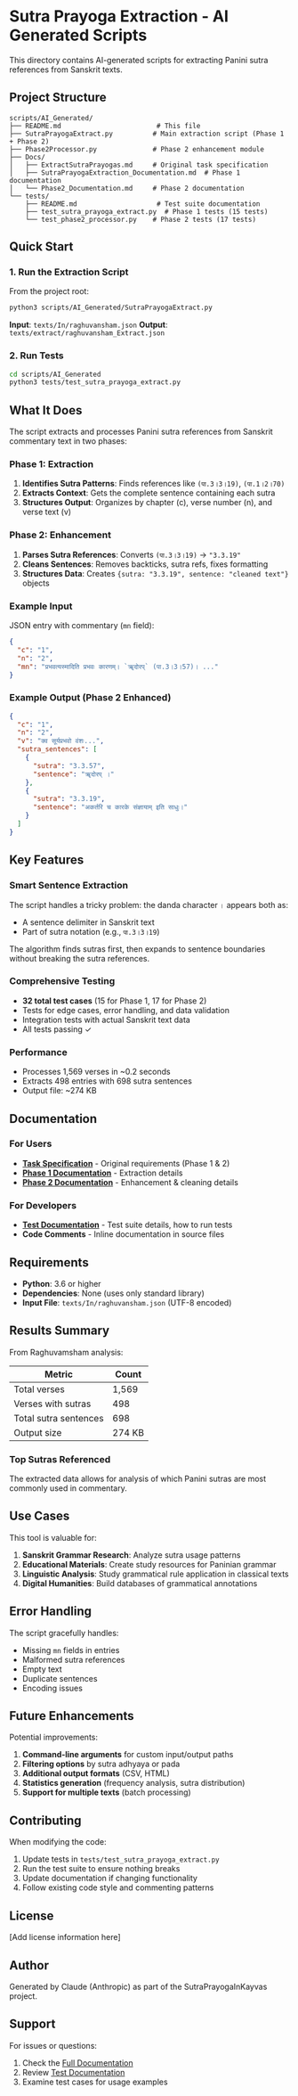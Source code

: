 # Sutra Prayoga Extraction - AI Generated Scripts

This directory contains AI-generated scripts for extracting Panini sutra references from Sanskrit texts.

## Project Structure

```
scripts/AI_Generated/
├── README.md                        # This file
├── SutraPrayogaExtract.py          # Main extraction script (Phase 1 + Phase 2)
├── Phase2Processor.py              # Phase 2 enhancement module
├── Docs/
│   ├── ExtractSutraPrayogas.md     # Original task specification
│   ├── SutraPrayogaExtraction_Documentation.md  # Phase 1 documentation
│   └── Phase2_Documentation.md     # Phase 2 documentation
└── tests/
    ├── README.md                    # Test suite documentation
    ├── test_sutra_prayoga_extract.py  # Phase 1 tests (15 tests)
    └── test_phase2_processor.py    # Phase 2 tests (17 tests)
```

## Quick Start

### 1. Run the Extraction Script

From the project root:

```bash
python3 scripts/AI_Generated/SutraPrayogaExtract.py
```

**Input**: `texts/In/raghuvansham.json`
**Output**: `texts/extract/raghuvansham_Extract.json`

### 2. Run Tests

```bash
cd scripts/AI_Generated
python3 tests/test_sutra_prayoga_extract.py
```

## What It Does

The script extracts and processes Panini sutra references from Sanskrit commentary text in two phases:

### Phase 1: Extraction
1. **Identifies Sutra Patterns**: Finds references like `(पा.3।3।19)`, `(पा.1।2।70)`
2. **Extracts Context**: Gets the complete sentence containing each sutra
3. **Structures Output**: Organizes by chapter (c), verse number (n), and verse text (v)

### Phase 2: Enhancement
1. **Parses Sutra References**: Converts `(पा.3।3।19)` → `"3.3.19"`
2. **Cleans Sentences**: Removes backticks, sutra refs, fixes formatting
3. **Structures Data**: Creates `{sutra: "3.3.19", sentence: "cleaned text"}` objects

### Example Input

JSON entry with commentary (`mn` field):
```json
{
  "c": "1",
  "n": "2",
  "mn": "प्रभवत्यस्मादिति प्रभवः कारणम्। `ॠदोरप्` (पा.3।3।57)। ..."
}
```

### Example Output (Phase 2 Enhanced)

```json
{
  "c": "1",
  "n": "2",
  "v": "क्व सूर्यप्रभवो वंशः...",
  "sutra_sentences": [
    {
      "sutra": "3.3.57",
      "sentence": "ॠदोरप् ।"
    },
    {
      "sutra": "3.3.19",
      "sentence": "अकर्तरि च कारके संज्ञायाम् इति साधुः।"
    }
  ]
}
```

## Key Features

### Smart Sentence Extraction

The script handles a tricky problem: the danda character `।` appears both as:
- A sentence delimiter in Sanskrit text
- Part of sutra notation (e.g., `पा.3।3।19`)

The algorithm finds sutras first, then expands to sentence boundaries without breaking the sutra references.

### Comprehensive Testing

- **32 total test cases** (15 for Phase 1, 17 for Phase 2)
- Tests for edge cases, error handling, and data validation
- Integration tests with actual Sanskrit text data
- All tests passing ✓

### Performance

- Processes 1,569 verses in ~0.2 seconds
- Extracts 498 entries with 698 sutra sentences
- Output file: ~274 KB

## Documentation

### For Users

- **[Task Specification](Docs/ExtractSutraPrayogas.md)** - Original requirements (Phase 1 & 2)
- **[Phase 1 Documentation](Docs/SutraPrayogaExtraction_Documentation.md)** - Extraction details
- **[Phase 2 Documentation](Docs/Phase2_Documentation.md)** - Enhancement & cleaning details

### For Developers

- **[Test Documentation](tests/README.md)** - Test suite details, how to run tests
- **Code Comments** - Inline documentation in source files

## Requirements

- **Python**: 3.6 or higher
- **Dependencies**: None (uses only standard library)
- **Input File**: `texts/In/raghuvansham.json` (UTF-8 encoded)

## Results Summary

From Raghuvamsham analysis:

| Metric | Count |
|--------|-------|
| Total verses | 1,569 |
| Verses with sutras | 498 |
| Total sutra sentences | 698 |
| Output size | 274 KB |

### Top Sutras Referenced

The extracted data allows for analysis of which Panini sutras are most commonly used in commentary.

## Use Cases

This tool is valuable for:

1. **Sanskrit Grammar Research**: Analyze sutra usage patterns
2. **Educational Materials**: Create study resources for Paninian grammar
3. **Linguistic Analysis**: Study grammatical rule application in classical texts
4. **Digital Humanities**: Build databases of grammatical annotations

## Error Handling

The script gracefully handles:
- Missing `mn` fields in entries
- Malformed sutra references
- Empty text
- Duplicate sentences
- Encoding issues

## Future Enhancements

Potential improvements:

1. **Command-line arguments** for custom input/output paths
2. **Filtering options** by sutra adhyaya or pada
3. **Additional output formats** (CSV, HTML)
4. **Statistics generation** (frequency analysis, sutra distribution)
5. **Support for multiple texts** (batch processing)

## Contributing

When modifying the code:

1. Update tests in `tests/test_sutra_prayoga_extract.py`
2. Run the test suite to ensure nothing breaks
3. Update documentation if changing functionality
4. Follow existing code style and commenting patterns

## License

[Add license information here]

## Author

Generated by Claude (Anthropic) as part of the SutraPrayogaInKayvas project.

## Support

For issues or questions:
1. Check the [Full Documentation](Docs/SutraPrayogaExtraction_Documentation.md)
2. Review [Test Documentation](tests/README.md)
3. Examine test cases for usage examples
